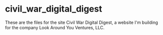 # civil_war_digital_digest
These are the files for the site Civil War Digital Digest, a website I'm building for the company Look Around You Ventures, LLC.
